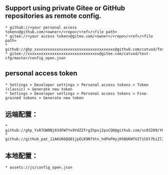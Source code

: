 ## Support using private Gitee or GitHub repositories as remote config.
    * github://<your personal access token>@github.com/<owner>/<repo>/<ref>/<file path>
    * gitee://<your access token>@gitee.com/<owner>/<repo>/<ref>/<file path>
    * github://ghp_xxxxxxxxxxxxxxxxxxxxxxxxxxxxxxxxxxxx@github.com/catvod/TestCfg/main/config_open.json
    * gitee://xxxxxxxxxxxxxxxxxxxxxxxxxxxxxxxx@gitee.com/catvod/test-cfg/master/config_open.json


## personal access token
    * Settings > Developer settings > Personal access tokens > Token (classic) > Generate new token
    * Settings > Developer settings > Personal access tokens > Fine-grained tokens > Generate new token


## 远端配置：
    * github://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@github.com/sc03209/YHYCatVod/main/config_open.json
    * github://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@github.com/sc03209/YHYCatVod/main/js/config_open.json


## 本地配置：
    * assets://js/config_open.json